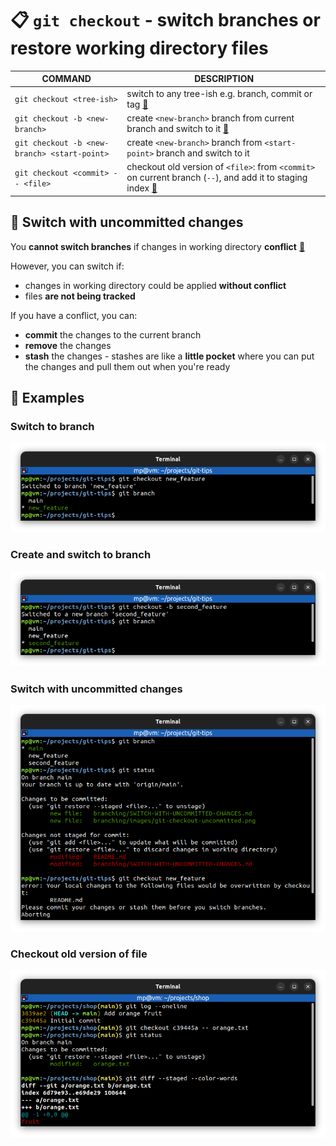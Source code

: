 # 📋 `git checkout` - switch branches or restore working directory files

| COMMAND                                      | DESCRIPTION                                                                                                                                |
| -------------------------------------------- | ------------------------------------------------------------------------------------------------------------------------------------------ |
| `git checkout <tree-ish>`                    | switch to any tree-ish e.g. branch, commit or tag [🔗](#switch-to-branch)                                                                   |
| `git checkout -b <new-branch>`               | create `<new-branch>` branch from current branch and switch to it [🔗](#create-and-switch-to-branch)                                        |
| `git checkout -b <new-branch> <start-point>` | create `<new-branch>` branch from `<start-point>` branch and switch to it                                                                  |
| `git checkout <commit> -- <file>`            | checkout old version of `<file>`: from `<commit>` on current branch (`--`), and add it to staging index [🔗](#checkout-old-version-of-file) |

## 📌 Switch with uncommitted changes

You **cannot switch branches** if changes in working directory **conflict** [🔗](#switch-with-uncommitted-changes)

However, you can switch if:
- changes in working directory could be applied **without conflict**
- files **are not being tracked**

If you have a conflict, you can:
- **commit** the changes to the current branch
- **remove** the changes
- **stash** the changes - stashes are like a **little pocket** where you can put the changes and pull them out when you're ready

## 📌 Examples

### Switch to branch

![](images/git-checkout.png)

### Create and switch to branch

![](images/git-checkout-branch-create.png)

### Switch with uncommitted changes

![](images/git-checkout-uncommitted.png)

### Checkout old version of file

![](images/git-checkout-old-version-of-file.png)